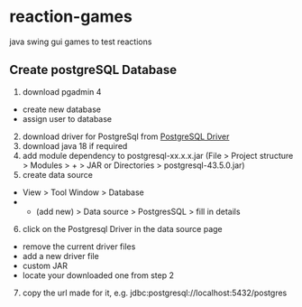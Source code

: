 # reaction-games
java swing gui games to test reactions


## Create postgreSQL Database 
1. download pgadmin 4
  - create new database
  - assign user to database
  
2. download driver for PostgreSql from [PostgreSQL Driver](https://jdbc.postgresql.org/download.html)
3. download java 18 if required 
4. add module dependency to postgresql-xx.x.x.jar (File > Project structure > Modules > + > JAR or Directories > postgresql-43.5.0.jar)
5. create data source 
  - View > Tool Window > Database
  - + (add new) > Data source > PostgresSQL > fill in details 
6. click on the Postgresql Driver in the data source page
  - remove the current driver files
  - add a new driver file
  - custom JAR
  - locate your downloaded one from step 2
  
7. copy the url made for it, e.g. jdbc:postgresql://localhost:5432/postgres
